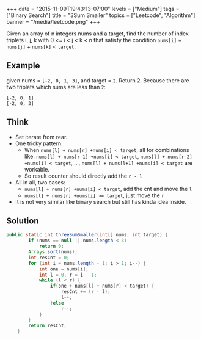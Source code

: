 +++
date = "2015-11-09T19:43:13-07:00"
levels = ["Medium"]
tags = ["Binary Search"]
title = "3Sum Smaller"
topics = ["Leetcode", "Algorithm"]
banner = "/media/leetcode.png"
+++


Given an array of n integers nums and a target, find the number of index triplets i, j, k with 0 <= i < j < k < n that satisfy the condition `nums[i]` + `nums[j]` + `nums[k]` < `target`.
<!--more-->
## Example
given nums = `[-2, 0, 1, 3]`, and target = `2`.
Return 2. Because there are two triplets which sums are less than `2`:
```
[-2, 0, 1]
[-2, 0, 3]
```

## Think
- Set iterate from rear.
- One tricky pattern: 
    - When `nums[l] + nums[r] +nums[i] < target`, all for combinations like: `nums[l] + nums[r-1] +nums[i] < target`, `nums[l] + nums[r-2] +nums[i] < target`, ..., `nums[l] + nums[l+1] +nums[i] < target` are workable.
    - So result counter should directly add the `r - l`
- All in all, two cases: 
    - `nums[l] + nums[r] +nums[i] < target`, add the cnt and move the `l`
    - `nums[l] + nums[r] +nums[i] >= target`, just move the `r`
- It is not very similar like binary search but still has kinda idea inside.

## Solution
```java
public static int threeSumSmaller(int[] nums, int target) {
        if (nums == null || nums.length < 3) 
            return 0;
		Arrays.sort(nums);
		int resCnt = 0;
		for (int i = nums.length - 1; i > 1; i--) {
			int one = nums[i];
			int l = 0, r = i - 1;
			while (l < r) {
				if(one + nums[l] + nums[r] < target) {
					resCnt += (r - l);
					l++;
				}else
					r--;
			}
		}
		return resCnt;
	}

```